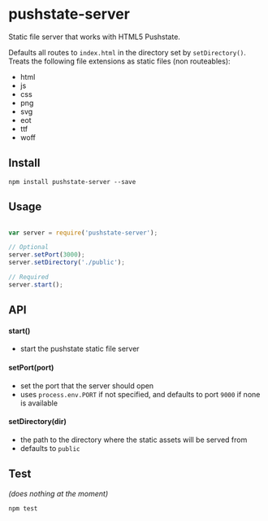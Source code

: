 pushstate-server
================

Static file server that works with HTML5 Pushstate.

Defaults all routes to ` index.html ` in the directory set by ` setDirectory() `. Treats the following file extensions as static files (non routeables):

* html
* js
* css
* png
* svg
* eot
* ttf
* woff

## Install

```
npm install pushstate-server --save
```

## Usage

```javascript

var server = require('pushstate-server');

// Optional
server.setPort(3000);
server.setDirectory('./public');

// Required
server.start();

```

## API

#### start()
* start the pushstate static file server

#### setPort(port)
* set the port that the server should open
* uses ` process.env.PORT ` if not specified, and defaults to port ` 9000 ` if none is available

#### setDirectory(dir)
* the path to the directory where the static assets will be served from
* defaults to ` public `


## Test

*(does nothing at the moment)*

```
npm test
```
